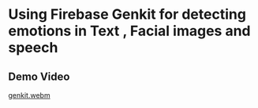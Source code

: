 # Using Firebase Genkit for detecting emotions in Text , Facial images and speech

## Demo Video
[genkit.webm](https://github.com/user-attachments/assets/2407074a-cf99-4fbf-acb1-17a1c093a084)
